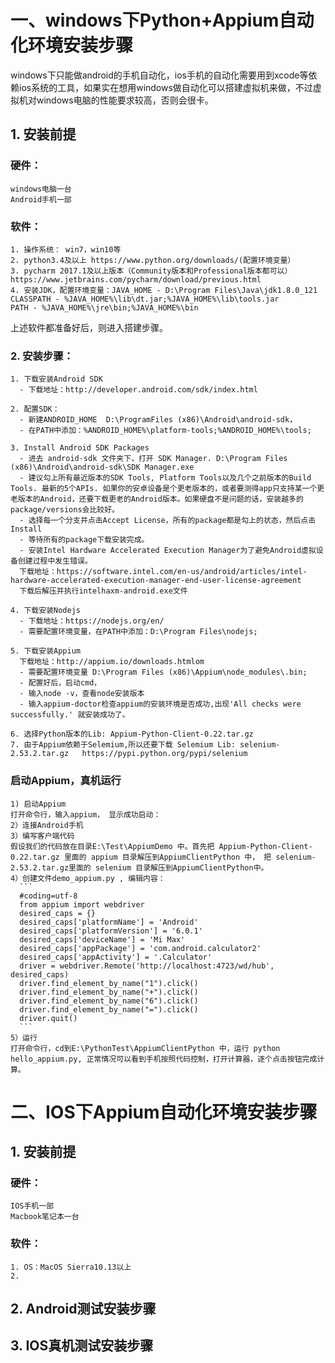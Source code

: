 # 一、windows下Python+Appium自动化环境安装步骤
  windows下只能做android的手机自动化，ios手机的自动化需要用到xcode等依赖ios系统的工具，如果实在想用windows做自动化可以搭建虚拟机来做，不过虚拟机对windows电脑的性能要求较高，否则会很卡。
  ## 1. 安装前提
  ### 硬件：
    windows电脑一台
    Android手机一部
  ### 软件：
    1. 操作系统： win7，win10等
    2. python3.4及以上 https://www.python.org/downloads/(配置环境变量）
    3. pycharm 2017.1及以上版本（Community版本和Professional版本都可以）
    https://www.jetbrains.com/pycharm/download/previous.html
    4. 安装JDK，配置环境变量：JAVA_HOME - D:\Program Files\Java\jdk1.8.0_121
    CLASSPATH - %JAVA_HOME%\lib\dt.jar;%JAVA_HOME%\lib\tools.jar
    PATH - %JAVA_HOME%\jre\bin;%JAVA_HOME%\bin
  
  上述软件都准备好后，则进入搭建步骤。
  ### 2. 安装步骤：
    1. 下载安装Android SDK
      - 下载地址：http://developer.android.com/sdk/index.html
      
    2. 配置SDK：
      - 新建ANDROID_HOME  D:\ProgramFiles (x86)\Android\android-sdk，
      - 在PATH中添加：%ANDROID_HOME%\platform-tools;%ANDROID_HOME%\tools;
      
    3. Install Android SDK Packages
      - 进去 android-sdk 文件夹下，打开 SDK Manager. D:\Program Files (x86)\Android\android-sdk\SDK Manager.exe
      - 建议勾上所有最近版本的SDK Tools, Platform Tools以及几个之前版本的Build Tools. 最新的5个APIs. 如果你的安卓设备是个更老版本的，或者要测得app只支持某一个更老版本的Android，还要下载更老的Android版本。如果硬盘不是问题的话，安装越多的package/versions会比较好。
      - 选择每一个分支并点击Accept License，所有的package都是勾上的状态，然后点击Install
      - 等待所有的package下载安装完成。
      - 安装Intel Hardware Accelerated Execution Manager为了避免Android虚拟设备创建过程中发生错误。
      下载地址：https://software.intel.com/en-us/android/articles/intel-hardware-accelerated-execution-manager-end-user-license-agreement 
      下载后解压并执行intelhaxm-android.exe文件 
      
    4. 下载安装Nodejs
      - 下载地址：https://nodejs.org/en/
      - 需要配置环境变量，在PATH中添加：D:\Program Files\nodejs;
      
    5. 下载安装Appium
      下载地址：http://appium.io/downloads.htmlom
      - 需要配置环境变量 D:\Program Files (x86)\Appium\node_modules\.bin;
      - 配置好后，启动cmd，
      - 输入node -v，查看node安装版本
      - 输入appium-doctor检查appium的安装环境是否成功,出现'All checks were successfully.' 就安装成功了。
  
    6. 选择Python版本的Lib: Appium-Python-Client-0.22.tar.gz
    7. 由于Appium依赖于Selemium,所以还要下载 Selemium Lib: selenium-2.53.2.tar.gz   https://pypi.python.org/pypi/selenium
 
 ### 启动Appium，真机运行
    1) 启动Appium
    打开命令行，输入appium， 显示成功启动：
    2）连接Android手机
    3）编写客户端代码
    假设我们的代码放在目录E:\Test\AppiumDemo 中。首先把 Appium-Python-Client-0.22.tar.gz 里面的 appium 目录解压到AppiumClientPython 中， 把 selenium-2.53.2.tar.gz里面的 selenium 目录解压到AppiumClientPython中。
    4）创建文件demo_appium.py , 编辑内容：
      ```
      #coding=utf-8
      from appium import webdriver
      desired_caps = {}
      desired_caps['platformName'] = 'Android'
      desired_caps['platformVersion'] = '6.0.1'
      desired_caps['deviceName'] = 'Mi Max'
      desired_caps['appPackage'] = 'com.android.calculator2'
      desired_caps['appActivity'] = '.Calculator'
      driver = webdriver.Remote('http://localhost:4723/wd/hub', desired_caps)
      driver.find_element_by_name("1").click()
      driver.find_element_by_name("+").click()
      driver.find_element_by_name("6").click()
      driver.find_element_by_name("=").click()
      driver.quit()
      ```
    5）运行
    打开命令行，cd到E:\PythonTest\AppiumClientPython 中，运行 python hello_appium.py, 正常情况可以看到手机按照代码控制，打开计算器，逐个点击按钮完成计算。


# 二、IOS下Appium自动化环境安装步骤
  ## 1. 安装前提

  ### 硬件：
    IOS手机一部
    Macbook笔记本一台

  ### 软件：
    1. OS：MacOS Sierra10.13以上
    2. 

  ## 2. Android测试安装步骤

  ## 3. IOS真机测试安装步骤 
